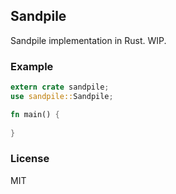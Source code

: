 ## Sandpile

Sandpile implementation in Rust. WIP.

### Example

```rust
extern crate sandpile;
use sandpile::Sandpile;

fn main() {
    
}
```

### License

MIT

